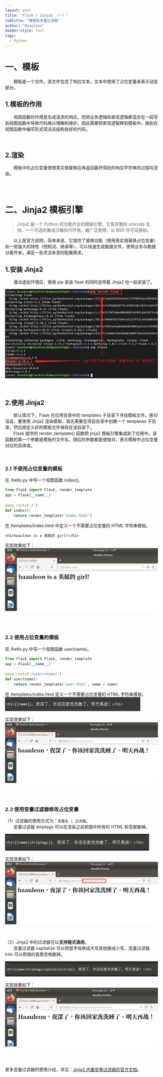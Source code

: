 ```yaml
---
layout: post
title: "Flask | Jinja2 （一）"
subtitle: "模板和变量过滤器"
author: "Haauleon"
header-style: text
tags:
  - Python
---
```


# 一、模板
&emsp;&emsp;模板是一个文件。该文件包含了响应文本，文本中使用了占位变量来表示动态部分。        

## 1.模板的作用
&emsp;&emsp;视图函数的作用是生成请求的响应，而把业务逻辑和表现逻辑都混合在一起写到视图函数中导致代码难以理解和维护，因此需要把表现逻辑移到模板中，做到在视图函数中编写形式简洁且结构良好的代码。        

<br>

## 2.渲染
&emsp;&emsp;模板中的占位变量使用真实值替换后再返回最终得到的响应字符串的过程叫渲染。

<br><br>


# 二、Jinja2 模板引擎
> Jinja2 是一个 Python 的功能齐全的模板引擎。它有完整的 unicode 支持，一个可选的集成沙箱执行环境，被广泛使用，以 BSD 许可证授权。         

&emsp;&emsp;以上是官方说明，简单来说，它提供了替换功能（使用真实值替换占位变量）和一些强大的特性（控制流、继承等），可以快速生成数据文件，使得业务与数据分离开来，满足一些灵活多变的配置需求。


## 1.安装 Jinja2
&emsp;&emsp;激活虚拟环境后，使用 pip 安装 flask 的同时连带着 Jinja2 也一起安装了。         

![](\img\in-post\post-flask\2020-06-10-flask0002-1.png)      

<br>

## 2.使用 Jinja2
&emsp;&emsp;默认情况下，Flask 在应用目录中的 templates 子目录下寻找模板文件。换句话说，要使用 Jinja2 渲染模板，首先需要在项目目录中创建一个 templates 子目录，然后把定义好的模板文件保存在该目录下。       
&emsp;&emsp;Flask 提供的 render_template() 函数把 jinja2 模板引擎集成到了应用中。该函数的第一个参数是模板的文件名，随后的参数都是键值对，表示模板中占位变量对应的具体值。
 
<br>
    
### 2.1 不使用占位变量的模板
在 /hello.py 中写一个视图函数 index()。     
```python
from flask import Flask, render_template
app = Flask(__name__)

@app.route('/')
def index():
    return render_template('index.html')
```      

在 /templates/index.html 中定义一个不需要占位变量的 HTML 字符串模板。        
```
<h1>haauleon is a 美腻的 girl!</h1>
```     

实现效果如下：       
![](\img\in-post\post-flask\2020-06-10-flask0002-2.png)    

<br><br>

### 2.2 使用占位变量的模板
在 /hello.py 中写一个视图函数 user(name)。     
```python
from flask import Flask, render_template
app = Flask(__name__)

@app.route('/user/<name>')
def user(name):
    return render_template('user.html', name = name)
```      

在 /templates/index.html 定义一个不需要占位变量的 HTML 字符串模板。              
![](\img\in-post\post-flask\2020-06-10-flask0002-6.png)   

实现效果如下：       
![](\img\in-post\post-flask\2020-06-10-flask0002-3.png)       

<br><br>

### 2.3 使用变量过滤器修改占位变量                
（1）过滤器的使用方式为：`变量名 | 过滤器`。      
&emsp;&emsp;变量过滤器 striptags 可以在渲染之前把值中所有的 HTML 标签都删掉。

![](\img\in-post\post-flask\2020-06-10-flask0002-7.png)        

实现效果如下：       
![](\img\in-post\post-flask\2020-06-10-flask0002-4.png)       

<br>      

（2）Jinja2 中的过滤器可以**支持链式调用**。      
&emsp;&emsp;变量过滤器 capitalize 可以把首字母换成大写其他换成小写，变量过滤器 trim 可以把值的首尾空格删掉。             

![](\img\in-post\post-flask\2020-06-10-flask0002-8.png)         

实现效果如下：       
![](\img\in-post\post-flask\2020-06-10-flask0002-5.png)     

<br><br>

更多变量过滤器的使用介绍，详见：[Jinja2 内置变量过滤器的官方文档](https://jinja.palletsprojects.com/en/2.11.x/templates/#builtin-filters)。    